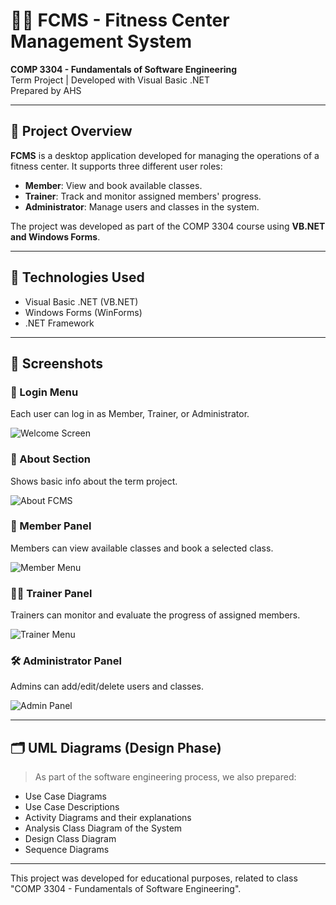# 🏋️‍♂️ FCMS - Fitness Center Management System

**COMP 3304 - Fundamentals of Software Engineering**  
Term Project | Developed with Visual Basic .NET  
Prepared by AHS

---

## 📌 Project Overview

**FCMS** is a desktop application developed for managing the operations of a fitness center. It supports three different user roles:

- **Member**: View and book available classes.
- **Trainer**: Track and monitor assigned members' progress.
- **Administrator**: Manage users and classes in the system.

The project was developed as part of the COMP 3304 course using **VB.NET and Windows Forms**.

---

## 🔧 Technologies Used

- Visual Basic .NET (VB.NET)
- Windows Forms (WinForms)
- .NET Framework

---

## 📸 Screenshots

### 🔐 Login Menu
Each user can log in as Member, Trainer, or Administrator.

![Welcome Screen](https://i.ibb.co/XZQL6JhJ/7-EACB5-F2-9-BBF-41-AC-A40-B-B5-D6-E2-FC9-A15.png)

### 📖 About Section
Shows basic info about the term project.

![About FCMS](https://i.ibb.co/4Z8xHngZ/0-A375-BDD-ABAE-4-D79-A7-E9-7-A6289-D35891.png)

### 👤 Member Panel
Members can view available classes and book a selected class.

![Member Menu](https://i.ibb.co/ynWgZ9h6/A90-D774-B-19-D6-4225-B1-D2-6-DC6-C6711340.png)

### 🧑‍🏫 Trainer Panel
Trainers can monitor and evaluate the progress of assigned members.

![Trainer Menu](https://i.ibb.co/ynWgZ9h6/A90-D774-B-19-D6-4225-B1-D2-6-DC6-C6711340.png)

### 🛠️ Administrator Panel
Admins can add/edit/delete users and classes.

![Admin Panel](https://i.ibb.co/69Q7YyC/DA2-F98-D1-741-B-4-B21-8180-C4-FEE5-F5-FC42.png)

---

## 🗂 UML Diagrams (Design Phase)

> As part of the software engineering process, we also prepared:
- Use Case Diagrams
- Use Case Descriptions
- Activity Diagrams and their explanations
- Analysis Class Diagram of the System
- Design Class Diagram
- Sequence Diagrams

---

This project was developed for educational purposes, related to class "COMP 3304 - Fundamentals of Software Engineering".
